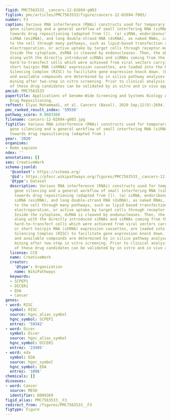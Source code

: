 ```yaml
---
figid: PMC7563533__cancers-12-02694-g003
figlink: pmc/articles/PMC7563533/figure/cancers-12-02694-f003/
number: F3
caption: Various RNA interference (RNAi) constructs used for temporary or permanent
  gene silencing and a general workflow of small interfering RNA (siRNA) screening
  towards drug repositioning (adapted from []). (a) siRNA, endoribonuclease-prepared
  siRNA (esiRNA), and long double-strand RNA (dsRNA), as naked RNAs, can be introduced
  to the cell through many pathways, such as lipid-based transfection reagents or
  electroporation, or active uptake by target cells through receptor-mediated endocytosis.
  Inside the cytoplasm, dsRNA is cleaved by endonucleases. Then, the obtained siRNA,
  along with the directly introduced siRNAs and siRNAs coming from the nucleus of
  hard-to-transfect cells which were achieved from viral vectors carrying siRNA or
  short hairpin RNA (shRNA) expression cassettes, are loaded into the RNA-induced
  Silencing Complex (RISC) to facilitate gene expression knock down. (b) Drug targets
  and available compounds are determined by in silico pathway analyses and database
  mining after two-step in vitro screening. Prior to clinical analysis, the efficiency
  of these drug candidates can be validated by in vitro and in vivo approaches.
pmcid: PMC7563533
papertitle: Applications of Genome-Wide Screening and Systems Biology Approaches in
  Drug Repositioning.
reftext: Elyas Mohammadi, et al. Cancers (Basel). 2020 Sep;12(9):2694.
pmc_ranked_result_index: '59550'
pathway_score: 0.9683368
filename: cancers-12-02694-g003.jpg
figtitle: Various RNA interference (RNAi) constructs used for temporary or permanent
  gene silencing and a general workflow of small interfering RNA (siRNA) screening
  towards drug repositioning (adapted from )
year: '2020'
organisms:
- Homo sapiens
ndex: ''
annotations: []
seo: CreativeWork
schema-jsonld:
  '@context': https://schema.org/
  '@id': https://pfocr.wikipathways.org/figures/PMC7563533__cancers-12-02694-g003.html
  '@type': Dataset
  description: Various RNA interference (RNAi) constructs used for temporary or permanent
    gene silencing and a general workflow of small interfering RNA (siRNA) screening
    towards drug repositioning (adapted from []). (a) siRNA, endoribonuclease-prepared
    siRNA (esiRNA), and long double-strand RNA (dsRNA), as naked RNAs, can be introduced
    to the cell through many pathways, such as lipid-based transfection reagents or
    electroporation, or active uptake by target cells through receptor-mediated endocytosis.
    Inside the cytoplasm, dsRNA is cleaved by endonucleases. Then, the obtained siRNA,
    along with the directly introduced siRNAs and siRNAs coming from the nucleus of
    hard-to-transfect cells which were achieved from viral vectors carrying siRNA
    or short hairpin RNA (shRNA) expression cassettes, are loaded into the RNA-induced
    Silencing Complex (RISC) to facilitate gene expression knock down. (b) Drug targets
    and available compounds are determined by in silico pathway analyses and database
    mining after two-step in vitro screening. Prior to clinical analysis, the efficiency
    of these drug candidates can be validated by in vitro and in vivo approaches.
  license: CC0
  name: CreativeWork
  creator:
    '@type': Organization
    name: WikiPathways
  keywords:
  - SCPEP1
  - DICER1
  - EDA
  - Cancer
genes:
- word: RISC
  symbol: RISC
  source: hgnc_alias_symbol
  hgnc_symbol: SCPEP1
  entrez: '59342'
- word: Dicer
  symbol: Dicer
  source: hgnc_alias_symbol
  hgnc_symbol: DICER1
  entrez: '23405'
- word: eda
  symbol: EDA
  source: hgnc_symbol
  hgnc_symbol: EDA
  entrez: '1896'
chemicals: []
diseases:
- word: Cancer
  source: MESH
  identifier: D009369
figid_alias: PMC7563533__F3
redirect_from: /figures/PMC7563533__F3
figtype: Figure
---
```

